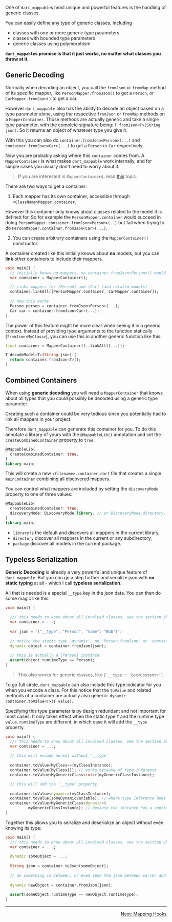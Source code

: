 One of `dart_mappable`s most unique and powerful features is the handling of generic classes.

You can easily define any type of generic classes, including

- classes with one or more generic type parameters
- classes with bounded type parameters
- generic classes using polymorphism

**`dart_mappable`s promise is that it just works, no matter what classes you throw at it.**

## Generic Decoding

Normally when decoding an object, you call the `fromJson` or `fromMap` method of its specific 
mapper, like `PersonMapper.fromJson()` to get a `Person`, or `CarMapper.fromJson()` to get a car.

However `dart_mappable` also has the ability to decode an object based on a type parameter alone, 
using the respective `fromJson` or `fromMap` methods on a `MapperContainer`. Those methods are 
actually generic and take a single type parameter, with the complete signature being: `T fromJson<T>(String json)`.
So it returns an object of whatever type you give it.

With this you can also do `container.fromJson<Person>(...)` and `container.fromJson<Car>(...)` to get a `Person` or 
`Car` respectively.

Now you are probably asking where this `container` comes from. A `MapperContainer` is what makes `dart_mappable` work
internally, and for simple cases you usually don't need to worry about it.

> If you are interested in `MapperContainer`s, read [this](../topics/Mapper%20Container-topic.html) topic.

There are two ways to get a container:

1. Each mapper has its own container, accessible through `<ClassName>Mapper.container`.

  However this container only knows about classes related to the model it is defined for. So for 
  example the `PersonMapper.container` would succeed in doing `PersonMapper.container.fromJson<Person>(..)`
  but fail when trying to do `PersonMapper.container.fromJson<Car>(...)`.

2. You can create arbitrary containers using the `MapperContainer()` constructor.

  A container created like this initially knows about **no** models, but you can **link** other containers
  to include their mappers.

  ```dart
  void main() {
    // initially knows no mappers, so container.fromJson<Person>() would fail
    var container = MapperContainer();
  
    // links mappers for [Person] and [Car] (and related models)
    container.linkAll([PersonMapper.container, CarMapper.container]);
    
    // now this works
    Person person = container.fromJson<Person>(...);
    Car car = container.fromJson<Car>(...);
  }
  ```

The power of this feature might be more clear when seeing it in a generic context. Instead of providing
type arguments to the function statically (`fromJson<MyClass>`), you can use this in another generic
function like this:

```dart
final container = MapperContainer()..linkAll([...]);

T decodeModel<T>(String json) {
  return container.fromJson<T>();
}
```

## Combined Containers

When using **generic decoding** you will need a `MapperContainer` that knows about all types that
you could possibly be decoded using a generic type parameter.

Creating such a container could be very tedious since you potentially had to link all mappers in your 
project.

Therefore `dart_mappable` can generate this container for you. To do this annotate a library of yours 
with the `@MappableLib()` annotation and set the `createCombinedContainer` property to `true`:

```dart
@MappableLib(
  createCombinedContainer: true,
)
library main;
```

This will create a new `<filename>.container.dart` file that creates a single `mainContainer` combining
all discovered mappers.

You can control what mappers are included by setting the `discoveryMode` property to one of three values:

```dart
@MappableLib(
  createCombinedContainer: true,
  discoveryMode: DiscoveryMode.library, // or DiscoveryMode.directory, DiscoveryMode.package
)
library main;
```

- `library` is the default and discovers all mappers in the current library,
- `directory` discover all mappers in the current or any subdirectory,
- `package` discover all models in the current package.

## Typeless Serialization

**Generic Decoding** is already a very powerful and unique feature of `dart_mappable`. But you can
go a step further and serialize json with **no static typing** at all - which I call **typeless serialization**.

All that is needed is a special `__type` key in the json data. You can then do some magic like this:

```dart
void main() {
  
  /// this needs to know about all involved classes, see the section above
  var container = ...;
  
  var json = '{"__type": "Person", "name": "Bob"}';
  
  // notice the static type 'dynamic', no 'Person.fromJson' or 'container.fromJson<Person>' needed
  dynamic object = container.fromJson(json);
  
  // this is actually a [Person] instance
  assert(object.runtimeType == Person);
}
```

> This also works for generic classes, like `{'__type': 'Box<Content>'}`. 

To go full circle, `dart_mappable` can also include this type indicator for you when you encode a 
class. For this notice that the `toValue` and related methods of a container are actually also generic:
`dynamic container.toValue<T>(T value)`. 

Specifying this type parameter is by design redundant and not important for most cases. It only takes
effect when the static type `T` and the runtime type `value.runtimeType` are different, in which case
it will add the `__type` property.

```dart
void main() {
  /// this needs to know about all involved classes, see the section above
  var container = ...;
  
  // this will encode normal without '__type'
  
  container.toValue<MyClass>>(myClassInstance);
  container.toValue(MyClass()); // works because of type inference
  container.toValue<MyGenericClass<int>>(myGenericClassInstance);

  // this will add the '__type' property
  
  container.toValue<dynamic>(myClassInstance);
  container.toValue(someDynamicVariable); // where type inference does not work
  container.toValue<MyGenericClass<dynamic>(
          myGenericClassInstance); // because the instance has a specific type
}
```

Together this allows you to serialize and deserialize an object without even knowing its type:

```dart
void main() {
  /// this needs to know about all involved classes, see the section above
  var container = ...;
  
  dynamic someObject = ...;
  
  String json = container.toJson(someObject);
  
  // do something in between, or even send the json between server and client
  
  dynamic newObject = container.fromJson(json);
  
  assert(someObject.runtimeType == newObject.runtimeType);
}
```

---

<p align="right"><a href="../topics/Mapping%20Hooks-topic.html">Next: Mapping Hooks</a></p>
